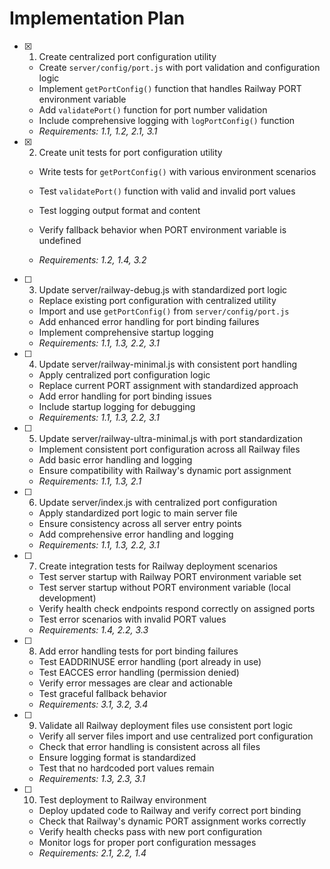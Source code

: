 # Implementation Plan

- [x] 1. Create centralized port configuration utility

  - Create `server/config/port.js` with port validation and configuration logic
  - Implement `getPortConfig()` function that handles Railway PORT environment variable
  - Add `validatePort()` function for port number validation
  - Include comprehensive logging with `logPortConfig()` function
  - _Requirements: 1.1, 1.2, 2.1, 3.1_

- [x] 2. Create unit tests for port configuration utility

  - Write tests for `getPortConfig()` with various environment scenarios

  - Test `validatePort()` function with valid and invalid port values
  - Test logging output format and content
  - Verify fallback behavior when PORT environment variable is undefined
  - _Requirements: 1.2, 1.4, 3.2_

- [ ] 3. Update server/railway-debug.js with standardized port logic









  - Replace existing port configuration with centralized utility
  - Import and use `getPortConfig()` from `server/config/port.js`
  - Add enhanced error handling for port binding failures
  - Implement comprehensive startup logging
  - _Requirements: 1.1, 1.3, 2.2, 3.1_

- [ ] 4. Update server/railway-minimal.js with consistent port handling

  - Apply centralized port configuration logic
  - Replace current PORT assignment with standardized approach
  - Add error handling for port binding issues
  - Include startup logging for debugging
  - _Requirements: 1.1, 1.3, 2.2, 3.1_

- [ ] 5. Update server/railway-ultra-minimal.js with port standardization

  - Implement consistent port configuration across all Railway files
  - Add basic error handling and logging
  - Ensure compatibility with Railway's dynamic port assignment
  - _Requirements: 1.1, 1.3, 2.1_

- [ ] 6. Update server/index.js with centralized port configuration

  - Apply standardized port logic to main server file
  - Ensure consistency across all server entry points
  - Add comprehensive error handling and logging
  - _Requirements: 1.1, 1.3, 2.2, 3.1_

- [ ] 7. Create integration tests for Railway deployment scenarios

  - Test server startup with Railway PORT environment variable set
  - Test server startup without PORT environment variable (local development)
  - Verify health check endpoints respond correctly on assigned ports
  - Test error scenarios with invalid PORT values
  - _Requirements: 1.4, 2.2, 3.3_

- [ ] 8. Add error handling tests for port binding failures

  - Test EADDRINUSE error handling (port already in use)
  - Test EACCES error handling (permission denied)
  - Verify error messages are clear and actionable
  - Test graceful fallback behavior
  - _Requirements: 3.1, 3.2, 3.4_

- [ ] 9. Validate all Railway deployment files use consistent port logic

  - Verify all server files import and use centralized port configuration
  - Check that error handling is consistent across all files
  - Ensure logging format is standardized
  - Test that no hardcoded port values remain
  - _Requirements: 1.3, 2.3, 3.1_

- [ ] 10. Test deployment to Railway environment
  - Deploy updated code to Railway and verify correct port binding
  - Check that Railway's dynamic PORT assignment works correctly
  - Verify health checks pass with new port configuration
  - Monitor logs for proper port configuration messages
  - _Requirements: 2.1, 2.2, 1.4_
